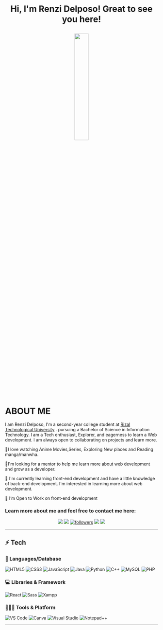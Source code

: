 <header>
<h1 align="center">Hi, I'm Renzi Delposo! Great to see you here! </h1>
<h2 align="center">
  <img src="https://scontent.fmnl8-1.fna.fbcdn.net/v/t39.30808-6/274081927_1340729789754210_4366648664057572794_n.jpg?_nc_cat=100&ccb=1-5&_nc_sid=09cbfe&_nc_eui2=AeG_uNP8HwIU1cNd5QJubkIXalZbqBMZHYNqVluoExkdg699fphs8T1R5s84hNxdNXwmWJBHFD0rnJFgvR4Mtl7Y&_nc_ohc=Mq3bUBWO7VIAX8CM2fc&_nc_ht=scontent.fmnl8-1.fna&oh=00_AT86eddE3tXIK6h7fzKfHxh8O9yL4onSKlG64HfKqDcHUA&oe=6220F483"  width="30%"></h2>
</header>

  
# ABOUT ME
  
<p>I am Renzi Delposo, I'm a second-year college student at <a href="https://www.rtu.edu.ph"/>Rizal Technological University</a> . pursuing a Bachelor of Science in Information Technology. I am a Tech enthusiast, Explorer, and eagerness to learn a Web development. I am always open to collaborating on projects and learn more. </p>

<p>💬I love watching Anime Movies,Series, Exploring New places and Reading manga/manwha.</p>
<p>👯I'm looking for a mentor to help me learn more about web development and grow as a developer.</p>
<p>🌱 I'm currently learning front-end development and have a little knowledge of back-end development. I'm interested in learning more about web development.</p>
<p>🤔 I’m Open to Work on front-end development </p>
  <h3> Learn more about me and feel free to contact me here:</h3>
<p align="center">
<a href="https://www.facebook.com/renzidelposo02/"><img src="https://img.shields.io/badge/Facebook-1877F2?style=for-the-badge&logo=facebook&logoColor=white"></a>
<a href="https://www.instagram.com/its_youre_littleboy/?hl=en"><img src="https://img.shields.io/badge/instagram-%23E4405F.svg?&style=for-the-badge&logo=instagram&logoColor=white"></a>
<a href="https://twitter.com/renzi2020"><img alt="followers" title="Follow me on Twitter" src="https://img.shields.io/badge/Twitter-1DA1F2?style=for-the-badge&logo=twitter&logoColor=white"/></a>
<a href="https://www.linkedin.com/in/renzi-delposo-922232233/"><img src="https://img.shields.io/badge/linkedin-%230077B5.svg?&style=for-the-badge&logo=linkedin&logoColor=white"></a>
 <a href="mailto:rdelposo@rtu.edu.ph">
	<img src="https://img.shields.io/badge/Gmail-D14836?style=for-the-badge&logo=gmail&logoColor=white" />
	</a>
</p>
<hr>
  
## ⚡ Tech
  
### 🚀 Languages/Database
  
  
![HTML5](https://img.shields.io/badge/HTML5-E34F26?style=for-the-badge&logo=html5&logoColor=white)
![CSS3](https://img.shields.io/badge/CSS3-1572B6?style=for-the-badge&logo=css3&logoColor=white)
![JavaScript](https://img.shields.io/badge/JavaScript-323330?style=for-the-badge&logo=javascript&logoColor=F7DF1E)
![Java](https://img.shields.io/badge/Java-ED8B00?style=for-the-badge&logo=java&logoColor=white)
![Python](https://img.shields.io/badge/Python-FFD43B?style=for-the-badge&logo=python&logoColor=306998)
![C++](https://img.shields.io/badge/C%2B%2B-00599C?style=for-the-badge&logo=c%2B%2B&logoColor=white)
![MySQL](https://img.shields.io/badge/mysql-%2300f.svg?style=for-the-badge&logo=mysql&logoColor=white)
![PHP](https://img.shields.io/badge/PHP-777BB4?style=for-the-badge&logo=php&logoColor=white)

### 💻 Libraries & Framework

![React](https://img.shields.io/badge/React-20232A?style=for-the-badge&logo=react&logoColor=61DAFB)
![Sass](https://img.shields.io/badge/Sass-CC6699?style=for-the-badge&logo=sass&logoColor=white)
![Xampp](https://img.shields.io/badge/Xampp-F37623?style=for-the-badge&logo=xampp&logoColor=white)


### 🧑🏻‍💻 Tools & Platform

![VS Code](https://img.shields.io/badge/Visual_Studio_Code-0078D4?style=for-the-badge&logo=visual%20studio%20code&logoColor=white)
![Canva](https://img.shields.io/badge/Canva-%2300C4CC.svg?&style=for-the-badge&logo=Canva&logoColor=white)
![Visual Studio](https://img.shields.io/badge/Visual_Studio-5C2D91?style=for-the-badge&logo=visual%20studio&logoColor=white)
![Notepad++](https://img.shields.io/badge/Notepad++-90E59A.svg?style=for-the-badge&logo=notepad%2B%2B&logoColor=black)

---


